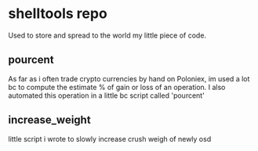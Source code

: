 #  shelltools repo 
Used to store and spread to the world my little piece of code.

## pourcent
As far as i often trade crypto currencies by hand on Poloniex, im used a lot bc to compute the estimate % of gain or loss of an operation. I also automated this operation in a little bc script called 'pourcent'

## increase\_weight 
little script i wrote to slowly increase crush weigh of newly osd 
